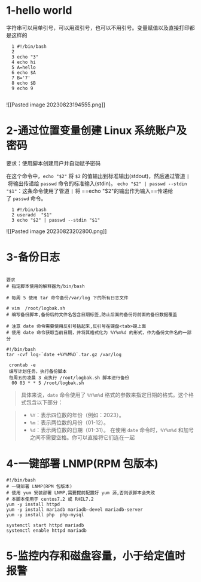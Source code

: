 # 1-hello world

字符串可以用单引号，可以用双引号，也可以不用引号。变量赋值以及直接打印都是这样的
```shell
  1 #!/bin/bash
  2 
  3 echo "3"
  4 echo hi  
  5 A=hello
  6 echo $A
  7 B='7'
  8 echo $B
  9 echo 9   
    
  ```
![[Pasted image 20230823194555.png]]

# 2-通过位置变量创建 Linux 系统账户及密码
要求：使用脚本创建用户并自动赋予密码

在这个命令中，`echo "$2"` 将 `$2` 的值输出到标准输出(stdout)，然后通过管道 `|` 将输出传递给 `passwd` 命令的标准输入(stdin)。
`echo "$2" | passwd --stdin "$1"`：这条命令使用了管道 `|` 将 ==echo "$2"的输出作为输入==传递给了 `passwd` 命令。

```shell
  1 #!/bin/bash
  2 useradd  "$1"
  3 echo "$2" | passwd --stdin "$1" 
  ```

![[Pasted image 20230823202800.png]]

# 3-备份日志

```

要求
# 指定脚本使用的解释器为/bin/bash

# 每周 5 使用 tar 命令备份/var/log 下的所有日志文件

# vim  /root/logbak.sh
# 编写备份脚本,备份后的文件名包含日期标签,防止后面的备份将前面的备份数据覆盖

# 注意 date 命令需要使用反引号括起来,反引号在键盘<tab>键上面
# 使用 date 命令获取当前日期，并将其格式化为 %Y%m%d 的形式，作为备份文件名的一部分
```

```shell
#!/bin/bash
tar -cvf log-`date +%Y%M%D`.tar.gz /var/log                                                                           
  ```


```shell
 crontab -e
 编写计划任务，执行备份脚本
 每周五的凌晨 3 点执行 /root/logbak.sh 脚本进行备份
  00 03 * * 5 /root/logbak.sh
```

>具体来说，`date` 命令使用了 `%Y%m%d` 格式的参数来指定日期的格式。这个格式包含以下部分：

>- `%Y`：表示四位数的年份（例如：2023）。
>- `%m`：表示两位数的月份（01-12）。
>- `%d`：表示两位数的日期（01-31）。
>在使用 `date` 命令时，`%Y%m%d` 和加号之间不需要空格。你可以直接将它们连在一起

# 4-一键部署 LNMP(RPM 包版本)
```shell
#!/bin/bash  
# 一键部署 LNMP(RPM 包版本)  
# 使用 yum 安装部署 LNMP,需要提前配置好 yum 源,否则该脚本会失败  
# 本脚本使用于 centos7.2 或 RHEL7.2  
yum ‐y install httpd  
yum ‐y install mariadb mariadb‐devel mariadb‐server  
yum ‐y install php  php‐mysql  
  
systemctl start httpd mariadb  
systemctl enable httpd mariadb  
```

# 5-监控内存和磁盘容量，小于给定值时报警
```shell


```